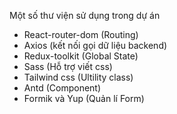 Một số thư viện sử dụng trong dự án

- React-router-dom (Routing)
- Axios (kết nối gọi dữ liệu backend)
- Redux-toolkit (Global State)
- Sass (Hỗ trợ viết css)
- Tailwind css (Ultility class)
- Antd (Component)
- Formik và Yup (Quản lí Form)
